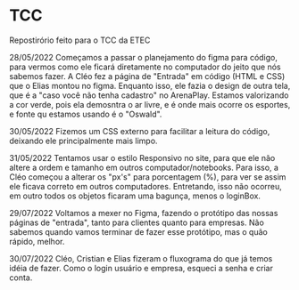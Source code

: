 # TCC
Repostirório feito para o TCC da ETEC

28/05/2022
  Começamos a passar o planejamento do figma para código, para vermos como ele ficará diretamente no computador do jeito que nós sabemos fazer.
  A Cléo fez a página de "Entrada" em código (HTML e CSS) que o Elias montou no figma. Enquanto isso, ele fazia o design de outra tela, que é a "caso você não tenha 
cadastro" no ArenaPlay. 
  Estamos valorizando a cor verde, pois ela demosntra o ar livre, e é onde mais ocorre os esportes, e fonte qu estamos usando é o "Oswald".

30/05/2022 
  Fizemos um CSS externo para facilitar a leitura do código, deixando ele principalmente mais limpo.

31/05/2022
  Tentamos usar o estilo Responsivo no site, para que ele não altere a ordem e tamanho em outros computador/notebooks. Para isso, a Cléo começou a alterar os "px's" para
porcentagem (%), para ver se assim ele ficava correto em outros computadores. Entretando, isso não ocorreu, em outro todos os objetos ficaram uma bagunça, menos o loginBox.

29/07/2022 
  Voltamos a mexer no Figma, fazendo o protótipo das nossas páginas de "entrada", tanto para clientes quanto para empresas. Não sabemos quando vamos terminar de fazer esse protótipo, mas o quão rápido, melhor.

30/07/2022
  Cléo, Cristian e Elias fizeram o fluxograma do que já temos idéia de fazer. Como o login usuário e empresa, esqueci a senha e criar conta.

